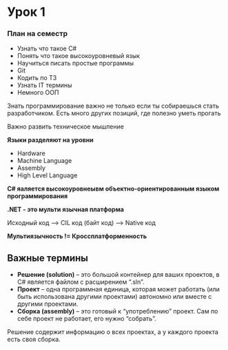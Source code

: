 # Урок 1

### План на семестр
- Узнать что такое C#
- Понять что такое высокоуровневый язык
- Научиться писать простые программы
- Git
- Кодить по ТЗ
- Узнать IT термины
- Немного ООП

Знать программирование важно не только если ты собираешься стать разработчиком. Есть много других позиций, где полезно уметь прогать

Важно развить техническое мышление

**Языки разделяют на уровни**
- Hardware
- Machine Language
- Assembly
- High Level Language

**C# яаляется высокоуровнеывм объектно-ориентированным языком программирования**

**.NET - это мульти язычная платформа**

Исходный код --> CIL код (байт код) --> Native код

**Мультиязычность != Кроссплатформенность**

## Важные термины
- **Решение (solution)** – это большой контейнер для ваших проектов, в C# является файлом с расширением “.sln”.
- **Проект** – одна программная единица, которая может работать (или быть использована другими проектами) автономно или вместе с другими проектами.
- **Сборка (assembly)** – это готовый к “употреблению” проект. Сам по себе проект не работает, его нужно “собрать”.

Решение содержит информацию о всех проектах, а у каждого проекта есть своя сборка.


